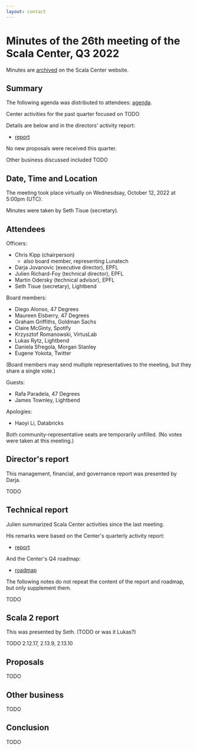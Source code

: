 ```yaml
---
layout: contact
---
```


# Minutes of the 26th meeting of the Scala Center, Q3 2022

Minutes are [archived](https://scala.epfl.ch/records.html) on the
Scala Center website.

## Summary

The following agenda was distributed to attendees:
[agenda](https://github.com/scalacenter/advisoryboard/blob/master/agendas/026-2022-q3.md).

Center activities for the past quarter focused on TODO

Details are below and in the directors' activity report:

* [report](https://scala.epfl.ch/records/2022-Q3-activity-report.html)

No new proposals were received this quarter.

Other business discussed included TODO

## Date, Time and Location

The meeting took place virtually on Wednesdsay, October 12, 2022 at
5:00pm (UTC).

Minutes were taken by Seth Tisue (secretary).

## Attendees

Officers:

* Chris Kipp (chairperson)
  * also board member, representing Lunatech
* Darja Jovanovic (executive director), EPFL
* Julien Richard-Foy (technical director), EPFL
* Martin Odersky (technical advisor), EPFL
* Seth Tisue (secretary), Lightbend

Board members:

* Diego Alonso, 47 Degrees
* Maureen Elsberry, 47 Degrees
* Graham Griffiths, Goldman Sachs
* Claire McGinty, Spotify
* Krzysztof Romanowski, VirtusLab
* Lukas Rytz, Lightbend
* Daniela Sfregola, Morgan Stanley
* Eugene Yokota, Twitter

(Board members may send multiple representatives to the meeting,
but they share a single vote.)

Guests:

* Rafa Paradela, 47 Degrees
* James Townley, Lightbend

Apologies:

* Haoyi Li, Databricks

Both community-representative seats are temporarily unfilled.
(No votes were taken at this meeting.)

## Director's report

This management, financial, and governance report was presented by
Darja.

TODO

## Technical report

Julien summarized Scala Center activities since the last meeting.

His remarks were based on the Center's quarterly activity report:

* [report](https://scala.epfl.ch/records/2022-Q3-activity-report.html)

And the Center's Q4 roadmap:

* [roadmap](https://scala.epfl.ch/projects.html)

The following notes do not repeat the content of the report and
roadmap, but only supplement them.

TODO

## Scala 2 report

This was presented by Seth.  (TODO or was it Lukas?)

TODO 2.12.17, 2.13.9, 2.13.10

## Proposals

TODO

## Other business

TODO

## Conclusion

TODO
